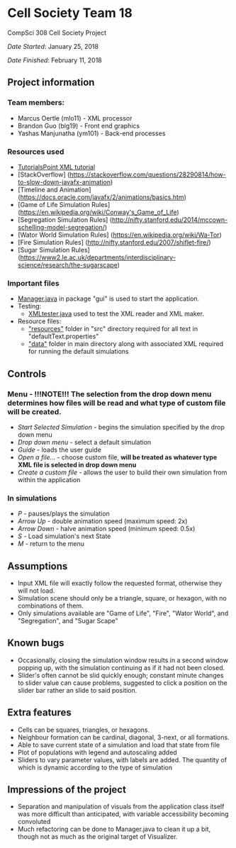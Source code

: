 # Cell Society Team 18

CompSci 308 Cell Society Project

*Date Started*: January 25, 2018

*Date Finished*: February 11, 2018

## Project information
### Team members:
* Marcus Oertle (mlo11) - XML processor
* Brandon Guo (blg19) - Front end graphics
* Yashas Manjunatha (ym101) - Back-end processes

### Resources used
* [TutorialsPoint XML tutorial](https://www.tutorialspoint.com/java_xml/java_dom_query_document.htm)
* [StackOverflow] (https://stackoverflow.com/questions/28290814/how-to-slow-down-javafx-animation)
* [Timeline and Animation] (https://docs.oracle.com/javafx/2/animations/basics.htm)
* [Game of Life Simulation Rules] (https://en.wikipedia.org/wiki/Conway's_Game_of_Life)
* [Segregation Simulation Rules] (http://nifty.stanford.edu/2014/mccown-schelling-model-segregation/)
* [Wator World Simulation Rules] (https://en.wikipedia.org/wiki/Wa-Tor)
* [Fire Simulation Rules] (http://nifty.stanford.edu/2007/shiflet-fire/)
* [Sugar Simulation Rules] (https://www2.le.ac.uk/departments/interdisciplinary-science/research/the-sugarscape)

### Important files
* [Manager.java](https://coursework.cs.duke.edu/CompSci308_2018Spring/cellsociety_team18/blob/master/src/gui/Manager.java) in package "gui" is used to start the application.
* Testing:
	* [XMLtester.java](https://coursework.cs.duke.edu/CompSci308_2018Spring/cellsociety_team18/blob/master/src/xml/XMLtester.java) used to test the XML reader and XML maker.
* Resource files:
	* ["resources"](https://coursework.cs.duke.edu/CompSci308_2018Spring/cellsociety_team18/tree/master/src/resources) folder in "src" directory required for all text in "defaultText.properties"
	* ["data"](https://coursework.cs.duke.edu/CompSci308_2018Spring/cellsociety_team18/tree/master/data) folder in main directory along with associated XML required for running the default simulations

## Controls
### Menu - **!!!NOTE!!! The selection from the drop down menu determines how files will be read and what type of custom file will be created.**
* *Start Selected Simulation* - begins the simulation specified by the drop down menu
* *Drop down menu* - select a default simulation
* *Guide* - loads the user guide
* *Open a file...* - choose custom file, **will be treated as whatever type XML file is selected in drop down menu**
* *Create a custom file* - allows the user to build their own simulation from within the application

### In simulations
* *P* - pauses/plays the simulation
* *Arrow Up* - double animation speed (maximum speed: 2x)
* *Arrow Down* - halve animation speed (minimum speed: 0.5x)
* *S* - Load simulation's next State
* *M* - return to the menu

## Assumptions
* Input XML file will exactly follow the requested format, otherwise they will not load.
* Simulation scene should only be a triangle, square, or hexagon, with no combinations of them.
* Only simulations available are "Game of Life", "Fire", "Wator World", and "Segregation", and "Sugar Scape"

## Known bugs
* Occasionally, closing the simulation window results in a second window popping up, with the simulation continuing as if it had not been closed.
* Slider's often cannot be slid quickly enough; constant minute changes to slider value can cause problems, suggested to click a position on the slider bar rather an slide to said position.

## Extra features
* Cells can be squares, triangles, or hexagons.
* Neighbour formation can be cardinal, diagonal, 3-next, or all formations.
* Able to save current state of a simulation and load that state from file
* Plot of populations with legend and autoscaling added
* Sliders to vary parameter values, with labels are added. The quantity of which is dynamic according to the type of simulation

## Impressions of the project
* Separation and manipulation of visuals from the application class itself was more difficult than anticipated, with variable accessibility becoming convoluted
* Much refactoring can be done to Manager.java to clean it up a bit, though not as much as the original target of Visualizer.